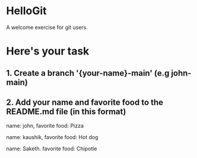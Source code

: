 # HelloGit
A welcome exercise for git users.

# Here's your task
## 1. Create a branch '{your-name}-main' (e.g john-main)
## 2. Add your name and favorite food to the README.md file (in this format)

name: john,
favorite food: Pizza

name: kaushik,
favorite food: Hot dog

name: Saketh.
favorite food: Chipotle